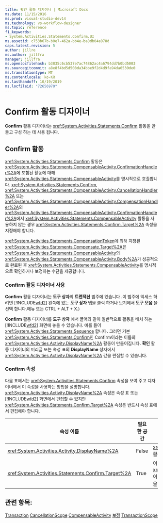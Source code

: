 ```yaml
---
title: 확인 활동 디자이너 | Microsoft Docs
ms.date: 11/15/2016
ms.prod: visual-studio-dev14
ms.technology: vs-workflow-designer
ms.topic: reference
f1_keywords:
- System.Activities.Statements.Confirm.UI
ms.assetid: c753b67b-b0e7-462a-bb4e-ba8db04a078d
caps.latest.revision: 5
author: jillre
ms.author: jillfra
manager: jillfra
ms.openlocfilehash: b3835c6cb537e7ac74862ac4a6794dd7b0bd5003
ms.sourcegitcommit: a8e8f4bd5d508da34bbe9f2d4d9fa94da0539de0
ms.translationtype: MT
ms.contentlocale: ko-KR
ms.lasthandoff: 10/19/2019
ms.locfileid: "72656970"
---
```

# <a name="confirm-activity-designer"></a>Confirm 활동 디자이너
**Confirm** 활동 디자이너는 <xref:System.Activities.Statements.Confirm> 활동을 만들고 구성 하는 데 사용 됩니다.

## <a name="the-confirm-activity"></a>Confirm 활동
 <xref:System.Activities.Statements.Confirm> 활동은 <xref:System.Activities.Statements.CompensableActivity.ConfirmationHandler%2A>에 포함된 활동에 대해 <xref:System.Activities.Statements.CompensableActivity>를 명시적으로 호출합니다. <xref:System.Activities.Statements.Confirm>, <xref:System.Activities.Statements.CompensableActivity.CancellationHandler%2A> 또는 <xref:System.Activities.Statements.CompensableActivity.CompensationHandler%2A>의 <xref:System.Activities.Statements.CompensableActivity.ConfirmationHandler%2A>에서 <xref:System.Activities.Statements.CompensableActivity> 활동을 사용하지 않는 경우 <xref:System.Activities.Statements.Confirm.Target%2A> 속성을 지정해야 합니다.

 <xref:System.Activities.Statements.CompensationToken>에 의해 지정된 <xref:System.Activities.Statements.Compensate.Target%2A>은 <xref:System.Activities.Statements.CompensableActivity>의 <xref:System.Activities.Statements.CompensableActivity.Body%2A>가 성공적으로 완료된 후 <xref:System.Activities.Statements.CompensableActivity>를 명시적으로 확인하거나 보정하는 수단을 제공합니다.

### <a name="using-the-confirm-activity-designer"></a>Confirm 활동 디자이너 사용
 **Confirm** 활동 디자이너는 **도구 상자**의 **트랜잭션** 범주에 있습니다 .이 범주에 액세스 하려면 [!INCLUDE[wfd2](../includes/wfd2-md.md)] 왼쪽에 있는 **도구 상자** 탭을 클릭 하거나 보기에서 **도구 모음** 을 선택 합니다.메뉴 또는 CTRL + ALT + X.)

 **Confirm** 활동 디자이너를 **도구 상자** 에서 끌어와 같이 일반적으로 활동을 배치 하는 [!INCLUDE[wfd2](../includes/wfd2-md.md)] 화면에 놓을 수 있습니다. 예를 들어 <xref:System.Activities.Statements.Sequence> 합니다. 그러면 기본 <xref:System.Activities.Statements.Confirm>인 Confirm이라는 이름의 <xref:System.Activities.Activity.DisplayName%2A> 활동이 만들어집니다. **확인** 활동 디자이너의 머리글 또는 속성 표의 **DisplayName** 상자에서 <xref:System.Activities.Activity.DisplayName%2A> 값을 편집할 수 있습니다.

### <a name="the-confirm-properties"></a>Confirm 속성
 다음 표에서는 <xref:System.Activities.Statements.Confirm> 속성을 보여 주고 디자이너에서 이 속성을 사용하는 방법을 설명합니다. <xref:System.Activities.Activity.DisplayName%2A> 속성은 속성 표 또는 [!INCLUDE[wfd2](../includes/wfd2-md.md)] 화면에서 편집할 수 있지만 <xref:System.Activities.Statements.Confirm.Target%2A> 속성은 반드시 속성 표에서 편집해야 합니다.

|속성 이름|필요한 공간|사용 현황|
|-------------------|--------------|-----------|
|<xref:System.Activities.Activity.DisplayName%2A>|False|<xref:System.Activities.Statements.CancellationScope> 활동의 선택적 이름을 지정합니다. 기본값은 Confirm입니다.|
|<xref:System.Activities.Statements.Confirm.Target%2A>|True|이 <xref:System.Activities.InArgument%601> 활동의 <xref:System.Activities.Statements.CompensationToken>이 들어 있는 <xref:System.Activities.Statements.Confirm>을 지정합니다.|

## <a name="see-also"></a>관련 항목:
 [Transaction](../workflow-designer/transaction-activity-designers.md) [CancellationScope](../workflow-designer/cancellationscope-activity-designer.md) [CompensableActivity](../workflow-designer/compensableactivity-activity-designer.md) [보정](../workflow-designer/compensate-activity-designer.md) [TransactionScope](../workflow-designer/transactionscope-activity-designer.md)